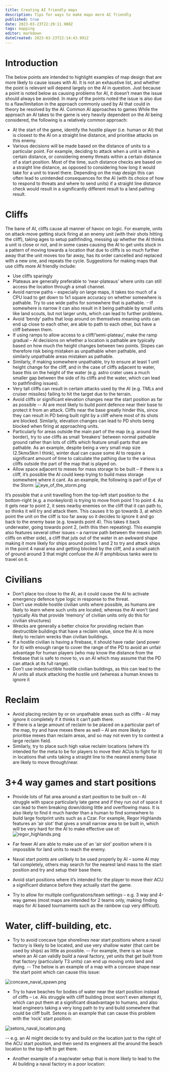 ```yaml
---
title: Creating AI friendly maps
description: Tips for ways to make maps more AI friendly
published: true
date: 2023-03-23T22:29:11.908Z
tags: mapping
editor: markdown
dateCreated: 2023-03-23T22:14:43.991Z
---
```


# Introduction
The below points are intended to highlight examples of map design that are more likely to cause issues with AI.  It is not an exhaustive list, and whether the point is relevant will depend largely on the AI in question.
Just because a point is noted below as causing problems for AI, it doesn’t mean the issue should always be avoided.  In many of the points noted the issue is also due to a flaw/limitation in the approach commonly used by AI that could in theory be resolved by the AI.
Common AI approaches to games
While the approach an AI takes to the game is very heavily dependent on the AI being considered, the following is a relatively common approach:
- At the start of the game, identify the hostile player (i.e. human or AI) that is closest to the AI on a straight line distance, and prioritise attacks on this enemy.
- Various decisions will be made based on the distance of units to a particular point.  For example, deciding to attack when a unit is within a certain distance, or considering enemy threats within a certain distance of a start position.  Most of the time, such distance checks are based on a straight line distance, as opposed to considering how long it would take for a unit to travel there.  Depending on the map design this can often lead to unintended consequences for the AI (with its choice of how to respond to threats and where to send units) if a straight line distance check would result in a significantly different result to a land pathing result.

# Cliffs
The bane of AI, cliffs cause all manner of havoc on logic.  For example, units on attack-move getting stuck firing at an enemy unit (with their shots hitting the cliff), taking ages to setup pathfinding, messing up whether the AI thinks a unit is close or not, and in some cases causing the AI to get units stuck in a pattern of moving towards a location that due to cliffs is so much further away that the unit moves too far away, has its order cancelled and replaced with a new one, and repeats the cycle.
Suggestions for making maps that use cliffs more AI friendly include:
- Use cliffs sparingly
- Plateaus are generally preferable to ‘near-plateaus’ where units can still access the location through a small channel.
- Avoid narrow paths – especially on large maps, it takes too much of a CPU load to get down to 1x1 square accuracy on whether somewhere is pathable.  Try to use wide paths for somewhere that is pathable.
--If somewhere is narrow it can also result in it being pathable by small units like land scouts, but not larger units, which can lead to further problems.
- Avoid ‘bendy’ paths that loop around on themselves meaning units can end up close to each other, are able to path to each other, but have a cliff between them.
- If using ramps to allow access to a cliff/’semi-plateau’, make the ramp gradual – AI decisions on whether a location is pathable are typically based on how much the height changes between two points.  Slopes can therefore risk being mistaken as unpathable when pathable, and similarly unpathable areas mistaken as pathable.
- Similarly, if making somewhere unpathable, try to ensure at least 1 unit height change for the cliff, and in the case of cliffs adjacent to water, base this on the height of the water (e.g. astro crater uses a much smaller gap between the side of its cliffs and the water, which can lead to pathfinding issues).
- Very tall cliffs can result in certain attacks used by the AI (e.g. TMLs and cruiser missiles) failing to hit the target due to the terrain.
- Avoid cliffs or significant elevation changes near the start position as far as possible
-- AI are most likely to build point defence near their base to protect it from an attack.  Cliffs near the base greatly hinder this, since they can result in PD being built right by a cliff where most of its shots are blocked.  Similarly, elevation changes can lead to PD shots being blocked when firing at approaching units.
- Particularly for areas outside the main part of the map (e.g. around the border), try to use cliffs as small ‘breakers’ between normal pathable ground rather than lots of cliffs which feature small parts that are pathable.  As an example, despite being a very small map size (2.5kmx5km I think), winter dual can cause some AI to require a significant amount of time to calculate the pathing due to the various cliffs outside the part of the map that is played on.
- Allow space adjacent to mexes for mass storage to be built – if there is a cliff, it’s possible the AI could keep trying to build mass storage somewhere where it cant.
As an example, the following is part of Eye of the Storm:
![eye_of_the_storm.png](/eye_of_the_storm.png)

It’s possible that a unit travelling from the top-left start position to the bottom-right (e.g. a monkeylord) is trying to move from point 1 to point 4.  As it gets near to point 2, it sees nearby enemies on the cliff that it can path to, so thinks it will try and attack them.  This causes it to go towards 3, at which point the unit on the cliff is too far away so it decides to ignore it and go back to the enemy base (e.g. towards point 4).  This takes it back underwater, going towards point 2, (with this then repeating).
This example also features several other issues – a narrow path between the mexes (with cliffs on either side), a cliff that juts out of the water in an awkward shape making it more likely for ships around points 1 and 2 to try and attack ships in the point 4 naval area and getting blocked by the cliff, and a small patch of ground around 3 that might confuse the AI if amphibious tanks were to travel on it.

# Civilians
- Don’t place too close to the AI, as it could cause the AI to activate emergency defence type logic in response to the threat.
- Don’t use mobile hostile civilian units where possible, as humans are likely to learn where such units are located, whereas the AI won’t (and typically AIs that provide ‘memory’ of civilian units only do this for civilian structures)
- Wrecks are generally a better choice for providing reclaim than destructible buildings that have a reclaim value, since the AI is more likely to reclaim wrecks than civilian buildings.
- If a hostile civilian is having a firebase, it should have radar (and power for it) with enough range to cover the range of the PD to avoid an unfair advantage for human players (who may know the distance from the firebase that is safe to move to, vs an AI which may assume that the PD can attack at its full range).
- Don’t use indestructible hostile civilian buildings, as this can lead to the AI units all stuck attacking the hostile unit (whereas a human knows to ignore it

# Reclaim
- Avoid placing reclaim by or on unpathable areas such as cliffs – AI may ignore it completely if it thinks it can’t path there.
- If there is a large amount of reclaim to be placed on a particular part of the map, try and have mexes there as well – AI are more likely to prioritise mexes than reclaim areas, and so may not even try to contest a large reclaim field.
- Similarly, try to place such high value reclaim locations (where it’s intended for the meta to be for players to move their ACUs to fight for it) in locations that units taking a straight line to the nearest enemy base are likely to move through/near.

# 3+4 way games and start positions
- Provide lots of flat area around a start position to be built on – AI struggle with space particularly late game and if they run out of space it can lead to them breaking down/doing little and overflowing mass.  It is also likely to find it much harder than a human to find somewhere to  build large footprint units such as a Czar.  For example, Regor Highlands features an ‘air slot’ that gives a small narrow area to be built in, which will be very hard for the AI to make effective use of:
![regor_highlands.png](/regor_highlands.png)

- Far fewer AI are able to make use of an ‘air slot’ position where it is impossible for land units to reach the enemy.
- Naval start points are unlikely to be used properly by AI – some AI may fail completely, others may search for the nearest land mass to the start position and try and setup their base there.
- Avoid start positions where it’s intended for the player to move their ACU a significant distance before they actually start the game. 
- Try to allow for multiple configurations/team settings – e.g. 3 way and 4-way games (most maps are intended for 2 teams only, making finding maps for AI based tournaments such as the rainbow cup very difficult).

# Water, cliff-building, etc.
- Try to avoid concave type shorelines near start positions where a naval factory is likely to be located, and use very shallow water (that cant be used by ships) as little as possible.
-- For example, there is an issue where an AI can validly build a naval factory, yet units that get built from that factory (particularly T3 units) can end up moving onto land and dying.
-- The below is an example of a map with a concave shape near the start point which can cause this issue:

![concave_naval_spawn.png](/concave_naval_spawn.png)

- Try to have beaches for bodies of water near the start position instead of cliffs – i.e. AIs struggle with cliff building (most won’t even attempt it), which can put them at a significant disadvantage to humans, and also lead engineers taking a very long path to try and build somewhere that could be cliff built.  Setons is an example that can cause this problem with the ‘rock’ start position:

![setons_naval_location.png](/setons_naval_location.png)

-- e.g. an AI might decide to try and build on the location just to the right of the ACU start position, and then send its engineers all the around the beach location to the top-left to get there.

- Another example of a map/water setup that is more likely to lead to the AI building a naval factory in a poor location:
